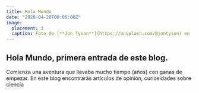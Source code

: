 ```yaml
---
title: Hola Mundo
date: "2020-04-28T00:00:00Z"
image:
  placement: 3
  caption: Foto de [**Jon Tyson**](https://unsplash.com/@jontyson) en [Unsplash](https://unsplash.com)
---
```


## Hola Mundo, primera entrada de este blog.

Comienza una aventura que llevaba mucho tiempo (años) con ganas de empezar. En este blog encontrarás artículos de opinión, curiosidades sobre ciencia